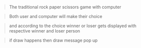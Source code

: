>The traditional rock paper scissors game with computer

>Both user and computer will make their choice

>and according to the choice winner or loser gets displayed with respective winner and loser person

>if draw happens then draw message pop up 
